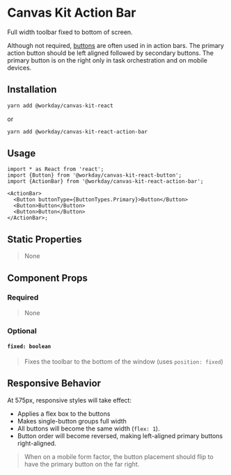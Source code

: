 # Canvas Kit Action Bar

Full width toolbar fixed to bottom of screen.

Although not required, [buttons](../../button/react) are often used in in action bars. The primary
action button should be left aligned followed by secondary buttons. The primary button is on the
right only in task orchestration and on mobile devices.

## Installation

```sh
yarn add @workday/canvas-kit-react
```

or

```sh
yarn add @workday/canvas-kit-react-action-bar
```

## Usage

```tsx
import * as React from 'react';
import {Button} from '@workday/canvas-kit-react-button';
import {ActionBar} from '@workday/canvas-kit-react-action-bar';

<ActionBar>
  <Button buttonType={ButtonTypes.Primary}>Button</Button>
  <Button>Button</Button>
  <Button>Button</Button>
</ActionBar>;
```

## Static Properties

> None

## Component Props

### Required

> None

### Optional

#### `fixed: boolean`

> Fixes the toolbar to the bottom of the window (uses `position: fixed`)

## Responsive Behavior

At 575px, responsive styles will take effect:

- Applies a flex box to the buttons
- Makes single-button groups full width
- All buttons will become the same width (`flex: 1`).
- Button order will become reversed, making left-aligned primary buttons right-aligned.

> When on a mobile form factor, the button placement should flip to have the primary button on the
> far right.
